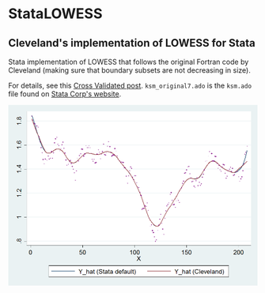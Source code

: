 # StataLOWESS

## Cleveland's implementation of LOWESS for Stata

Stata implementation of LOWESS that follows the original Fortran code by Cleveland (making sure that boundary subsets are not decreasing in size).

For details, see this [Cross Validated post](http://stats.stackexchange.com/questions/262720/lowess-implementation-in-stata-vs-r-and-python).
`ksm_original7.ado` is the `ksm.ado` file found on [Stata Corp's website](http://www.stata.com/support/updates/stata7/ado/).

![Illustration](/Example.png?raw=true "Series diverge in the tails")
